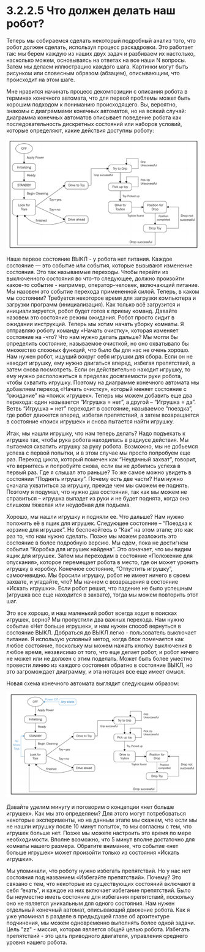 # 3.2.2.5 Что должен делать наш робот?

Теперь мы собираемся сделать некоторый подробный анализ того, что робот должен сделать, используя процесс раскадровки. Это работает так: мы берем каждую из наших двух задач и разбиваем их настолько, насколько можем, основываясь на ответах на все наши N вопросы. Затем мы делаем иллюстрацию каждого шага. Картинки могут быть рисунком или словесным образом \(абзацем\), описывающим, что происходит на этом шаге.

Мне нравится начинать процесс декомпозиции с описания робота в терминах конечного автомата, что для первой проблемы может быть хорошим подходом к пониманию происходящего. Вы, вероятно, знакомы с диаграммами конечных автоматов, но на всякий случай: диаграмма конечных автоматов описывает поведение робота как последовательность дискретных состояний или наборов условий, которые определяют, какие действия доступны роботу:

![](.gitbook/assets/image.png)

Наше первое состояние ВЫКЛ - у робота нет питания. Каждое состояние — это событие или события, которые вызывают изменение состояния. Это так называемые переходы. Чтобы перейти из выключенного состояния во что-то следующее, должно произойти какое-то событие - например, оператор-человек, включающий питание. Мы назовем это событие перехода примененной силой. Теперь, в каком мы состоянии? Требуется некоторое время для загрузки компьютера и загрузки программ \(инициализация\). Как только всё загрузится и инициализируется, робот будет готов к приему команд. Давайте назовем это состояние режим ожидания. Робот просто сидит в ожидании инструкций. Теперь мы хотим начать уборку комнаты. Я отправляю роботу команду «Начать очистку», которая изменяет состояние на -что? Что нам нужно делать дальше? Мы могли бы определить состояние, называемое очисткой, но оно охватывало бы множество сложных функций, что было бы для нас не очень хорошо. Нам нужен робот, ищущий вокруг себя игрушки для сбора. Если он не находит игрушку, ему нужно двигаться вперед, избегая препятствий, а затем снова посмотреть. Если он действительно находит игрушку, то ему нужно расположиться в пределах досягаемости руки робота, чтобы схватить игрушку. Поэтому на диаграмме конечного автомата мы добавляем переход «Начать очистку», который меняет состояние с “ожидание” на «поиск игрушек». Теперь мы можем добавить еще два перехода: один называется “Игрушка = нет”, а другой – “Игрушка = да”. Ветвь “Игрушка = нет” переходит в состояние, называемое “поездка”, где робот движется вперед, избегая препятствий, а затем возвращается в состояние «поиск игрушек» и снова пытается найти игрушку.

Итак, мы нашли игрушку, что нам теперь делать? Надо подъехать к игрушке так, чтобы рука робота находилась в радиусе действия. Мы пытаемся схватить игрушку за руку робота. Возможно, мы не добьемся успеха с первой попытки, и в этом случае мы просто попробуем еще раз. Переход цикла, который помечен как “Неудачный захват”, говорит, что вернитесь и попробуйте снова, если вы не добились успеха в первый раз. Где я слышал это раньше? То же самое можно увидеть в состоянии “Поднять игрушку”. Почему есть две части? Нам нужно сначала ухватиться за игрушку, прежде чем мы сможем ее поднять. Поэтому я подумал, что нужно два состояния, так как мы можем не справиться – игрушка выпадет из руки и не будет поднята, когда она слишком тяжелая или неудобная для подъема.

Хорошо, мы нашли игрушку и подняли ее. Что дальше? Нам нужно положить её в ящик для игрушек. Следующее состояние – “Поездка к корзине для игрушек”. Не беспокойтесь о “Как” на этом этапе; это как раз то, что нам нужно сделать. Позже мы можем разложить это состояние в более подробную версию. Мы едем, пока не достигнем события “Коробка для игрушек найдена”. Это означает, что мы видим ящик для игрушек. Затем мы переходим в состояние «Положение для опускания», которое перемещает робота в место, где он может уронить игрушку в коробку. Конечное состояние, “Отпустить игрушку”, самоочевидно. Мы бросили игрушку, робот не имеет ничего в своем захвате, и угадайте, что? Мы начнем с возвращения в состояние «Искать игрушки». Если робот решит, что падение не было успешным \(игрушка все еще находится в захвате\), тогда мы можем повторить этот шаг.

Это все хорошо, и наш маленький робот всегда ходит в поисках игрушек, верно? Мы пропустили два важных перехода. Нам нужно событие «Нет больше игрушек», и нам нужен способ вернуться в состояние ВЫКЛ. Добраться до ВЫКЛ легко - пользователь выключает питание. Я использую условный метод, когда блок помечается как любое состояние, поскольку мы можем нажать кнопку выключения в любое время, независимо от того, что еще делает робот, и робот ничего не может или не должен с этим поделать. Может быть более уместно провести линию из каждого состояния обратно в состояние ВЫКЛ, но это загромождает диаграмму, и эта нотация все еще имеет смысл.

Новая схема конечного автомата выглядит следующим образом:

![](.gitbook/assets/image%20%281%29.png)

Давайте уделим минуту и поговорим о концепции «нет больше игрушек». Как мы это определяем? Для этого могут потребоваться некоторые эксперименты, но на данным этапе мы скажем, что если мы не нашли игрушку после 10 минут попыток, то мы согласны с тем, что игрушек больше нет. Позже мы можете настроить это время по мере необходимости. Вполне возможно, что 5 минут вполне достаточно для комнаты нашего размера. Обратите внимание, что событие «нет больше игрушек» может произойти только из состояния «Искать игрушки».

Мы упоминали, что роботу нужно избегать препятствий. Но у нас нет состояния под названием «Избегайте препятствий». Почему? Это связано с тем, что некоторые из существующих состояний включают в себя “ехать”, и каждое из них включает избегание препятствий. Было бы неуместно иметь состояние для избегания препятствий, поскольку оно не является уникальным для одного состояния. Нам нужен отдельный конечный автомат, описывающий движение робота. Как я уже упоминал в разделе в предыдущей главе об архитектуре подчинения, мы можем одновременно выполнять более одной задачи. Цель "zz" - миссия, которая является общей целью робота. Избегать препятствий - это цель приводного двигателя, управления среднего уровня нашего робота.

